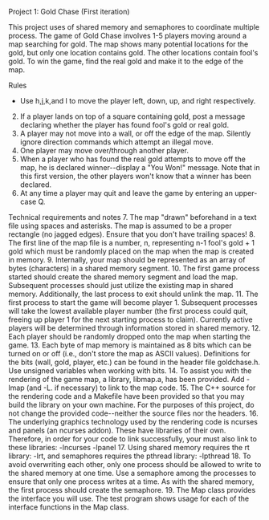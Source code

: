 Project 1: Gold Chase (First iteration)


This project uses of shared memory and semaphores to coordinate multiple process. The game of Gold Chase involves 1-5 players moving around a map searching for gold. The map shows many potential locations for the gold, but only one location contains gold. The other locations contain fool's gold. To win the game, find the real gold and make it to the edge of the map.


Rules
* Use h,j,k,and l to move the player left, down, up, and right respectively.
2. If a player lands on top of a square containing gold, post a message declaring whether the player has found fool's gold or real gold.
3. A player may not move into a wall, or off the edge of the map. Silently ignore direction commands which attempt an illegal move.
4. One player may move over/through another player.
5. When a player who has found the real gold attempts to move off the map, he is declared winner--display a "You Won!" message. Note that in this first version, the other players won't know that a winner has been declared.
6. At any time a player may quit and leave the game by entering an upper-case Q.



Technical requirements and notes
7. The map "drawn" beforehand in a text file using spaces and asterisks. The map is assumed
to be a proper rectangle (no jagged edges). Ensure that you don't have trailing spaces!
8. The first line of the map file is a number, n, representing n-1 fool's gold + 1 gold which must be randomly placed on the map when the map is created in memory.
9. Internally, your map should be represented as an array of bytes (characters) in a shared memory segment.
10. The first game process started should create the shared memory segment and load the map. Subsequent processes should just utilize the existing map in shared memory. Additionally, the last process to exit should unlink the map.
11. The first process to start the game will become player 1. Subsequent processes will take the lowest available player number (the first process could quit, freeing up player 1 for the next starting process to claim). Currently active players will be determined through information stored in shared memory.
12. Each player should be randomly dropped onto the map when starting the game.
13. Each byte of map memory is maintained as 8 bits which can be turned on or off (i.e., don't store the map as ASCII values). Definitions for the bits (wall, gold, player, etc.) can be found in the header file goldchase.h. Use unsigned variables when working with bits.
14. To assist you with the rendering of the game map, a library, libmap.a, has been provided. Add -lmap (and -L. if necessary) to link to the map code.
15. The C++ source for the rendering code and a Makefile have been provided so that you may build the library on your own machine. For the purposes of this project, do not change the provided code--neither the source files nor the headers.
16. The underlying graphics technology used by the rendering code is ncurses and panels (an ncurses addon). These have libraries of their own. Therefore, in order for your code to link successfully, your must also link to these libraries: -lncurses -lpanel
17. Using shared memory requires the rt library: -lrt, and semaphores requires the pthread library: -lpthread
18. To avoid overwriting each other, only one process should be allowed to write to the shared memory at one time. Use a semaphore among the processes to ensure that only one process writes at a time. As with the shared memory, the first process should create the semaphore.
19. The Map class provides the interface you will use. The test program shows usage for each of the interface functions in the Map class.